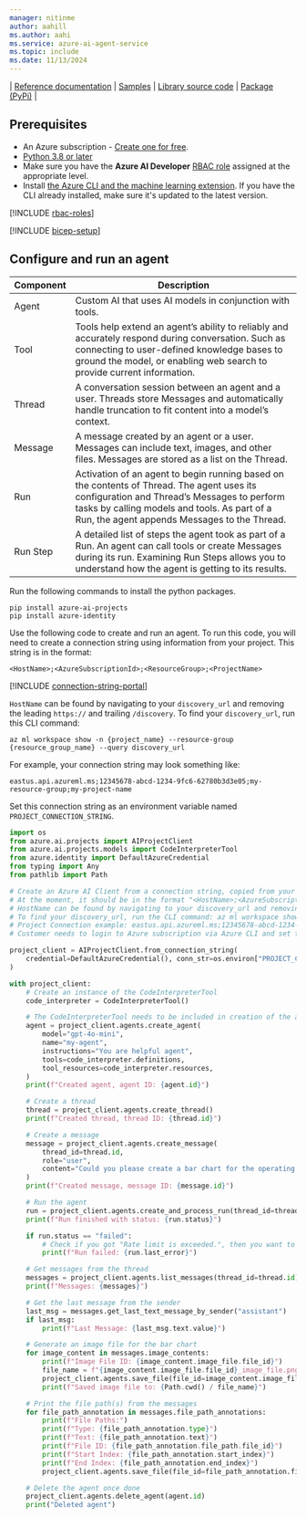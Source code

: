 ```yaml
---
manager: nitinme
author: aahill
ms.author: aahi
ms.service: azure-ai-agent-service
ms.topic: include
ms.date: 11/13/2024
---
```



| [Reference documentation](https://aka.ms/azsdk/azure-ai-projects/python/reference) | [Samples](https://aka.ms/azsdk/azure-ai-projects/python/samples/) | [Library source code](https://aka.ms/azsdk/azure-ai-projects/python/code) | [Package (PyPi)](https://aka.ms/azsdk/azure-ai-projects/python/package) |

## Prerequisites

* An Azure subscription - [Create one for free](https://azure.microsoft.com/free/cognitive-services).
* [Python 3.8 or later](https://www.python.org/)
* Make sure you have the **Azure AI Developer** [RBAC role](../../../ai-studio/concepts/rbac-ai-studio.md) assigned at the appropriate level.
* Install [the Azure CLI and the machine learning extension](/azure/machine-learning/how-to-configure-cli). If you have the CLI already installed, make sure it's updated to the latest version.

[!INCLUDE [rbac-roles](rbac-roles.md)]

[!INCLUDE [bicep-setup](bicep-setup.md)]

## Configure and run an agent

| Component | Description                                                                                                                                                                                                                               |
| --------- | ----------------------------------------------------------------------------------------------------------------------------------------------------------------------------------------------------------------------------------------- |
| Agent     | Custom AI that uses AI models in conjunction with tools.                                                                                                                                                                                  |
| Tool      | Tools help extend an agent’s ability to reliably and accurately respond during conversation. Such as connecting to user-defined knowledge bases to ground the model, or enabling web search to provide current information.               |
| Thread    | A conversation session between an agent and a user. Threads store Messages and automatically handle truncation to fit content into a model’s context.                                                                                     |
| Message   | A message created by an agent or a user. Messages can include text, images, and other files. Messages are stored as a list on the Thread.                                                                                                 |
| Run       | Activation of an agent to begin running based on the contents of Thread. The agent uses its configuration and Thread’s Messages to perform tasks by calling models and tools. As part of a Run, the agent appends Messages to the Thread. |
| Run Step  | A detailed list of steps the agent took as part of a Run. An agent can call tools or create Messages during its run. Examining Run Steps allows you to understand how the agent is getting to its results.                                |

Run the following commands to install the python packages.

```console
pip install azure-ai-projects
pip install azure-identity
```

Use the following code to create and run an agent. To run this code, you will need to create a connection string using information from your project. This string is in the format:

`<HostName>;<AzureSubscriptionId>;<ResourceGroup>;<ProjectName>`

[!INCLUDE [connection-string-portal](connection-string-portal.md)]

`HostName` can be found by navigating to your `discovery_url` and removing the leading `https://` and trailing `/discovery`. To find your `discovery_url`, run this CLI command:

```azurecli
az ml workspace show -n {project_name} --resource-group {resource_group_name} --query discovery_url
```

For example, your connection string may look something like:

`eastus.api.azureml.ms;12345678-abcd-1234-9fc6-62780b3d3e05;my-resource-group;my-project-name`

Set this connection string as an environment variable named `PROJECT_CONNECTION_STRING`.

```python
import os
from azure.ai.projects import AIProjectClient
from azure.ai.projects.models import CodeInterpreterTool
from azure.identity import DefaultAzureCredential
from typing import Any
from pathlib import Path

# Create an Azure AI Client from a connection string, copied from your Azure AI Foundry project.
# At the moment, it should be in the format "<HostName>;<AzureSubscriptionId>;<ResourceGroup>;<ProjectName>"
# HostName can be found by navigating to your discovery_url and removing the leading "https://" and trailing "/discovery"
# To find your discovery_url, run the CLI command: az ml workspace show -n {project_name} --resource-group {resource_group_name} --query discovery_url
# Project Connection example: eastus.api.azureml.ms;12345678-abcd-1234-9fc6-62780b3d3e05;my-resource-group;my-project-name
# Customer needs to login to Azure subscription via Azure CLI and set the environment variables

project_client = AIProjectClient.from_connection_string(
    credential=DefaultAzureCredential(), conn_str=os.environ["PROJECT_CONNECTION_STRING"]
)

with project_client:
    # Create an instance of the CodeInterpreterTool
    code_interpreter = CodeInterpreterTool()

    # The CodeInterpreterTool needs to be included in creation of the agent
    agent = project_client.agents.create_agent(
        model="gpt-4o-mini",
        name="my-agent",
        instructions="You are helpful agent",
        tools=code_interpreter.definitions,
        tool_resources=code_interpreter.resources,
    )
    print(f"Created agent, agent ID: {agent.id}")

    # Create a thread
    thread = project_client.agents.create_thread()
    print(f"Created thread, thread ID: {thread.id}")

    # Create a message
    message = project_client.agents.create_message(
        thread_id=thread.id,
        role="user",
        content="Could you please create a bar chart for the operating profit using the following data and provide the file to me? Company A: $1.2 million, Company B: $2.5 million, Company C: $3.0 million, Company D: $1.8 million",
    )
    print(f"Created message, message ID: {message.id}")

    # Run the agent
    run = project_client.agents.create_and_process_run(thread_id=thread.id, assistant_id=agent.id)
    print(f"Run finished with status: {run.status}")

    if run.status == "failed":
        # Check if you got "Rate limit is exceeded.", then you want to get more quota
        print(f"Run failed: {run.last_error}")

    # Get messages from the thread
    messages = project_client.agents.list_messages(thread_id=thread.id)
    print(f"Messages: {messages}")

    # Get the last message from the sender
    last_msg = messages.get_last_text_message_by_sender("assistant")
    if last_msg:
        print(f"Last Message: {last_msg.text.value}")

    # Generate an image file for the bar chart
    for image_content in messages.image_contents:
        print(f"Image File ID: {image_content.image_file.file_id}")
        file_name = f"{image_content.image_file.file_id}_image_file.png"
        project_client.agents.save_file(file_id=image_content.image_file.file_id, file_name=file_name)
        print(f"Saved image file to: {Path.cwd() / file_name}")

    # Print the file path(s) from the messages
    for file_path_annotation in messages.file_path_annotations:
        print(f"File Paths:")
        print(f"Type: {file_path_annotation.type}")
        print(f"Text: {file_path_annotation.text}")
        print(f"File ID: {file_path_annotation.file_path.file_id}")
        print(f"Start Index: {file_path_annotation.start_index}")
        print(f"End Index: {file_path_annotation.end_index}")
        project_client.agents.save_file(file_id=file_path_annotation.file_path.file_id, file_name=Path(file_path_annotation.text).name)

    # Delete the agent once done
    project_client.agents.delete_agent(agent.id)
    print("Deleted agent")
```
